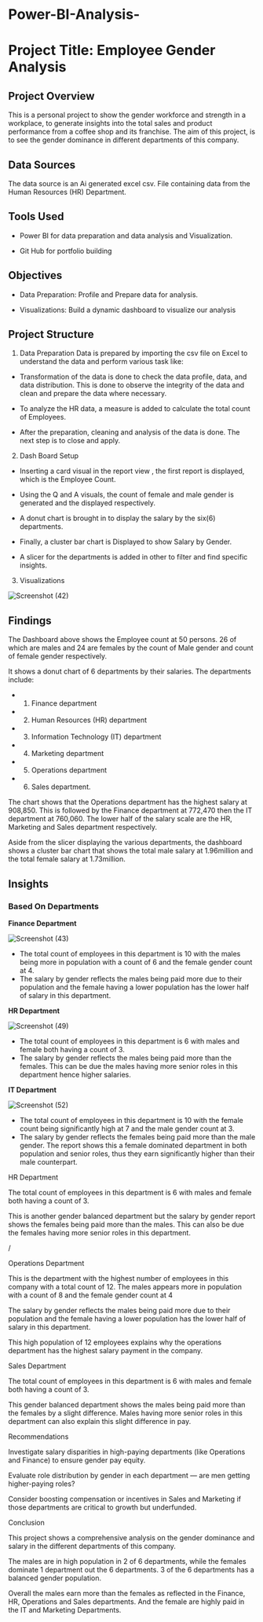 # Power-BI-Analysis-

# Project Title: Employee Gender Analysis

## Project Overview

This is a personal project to show the gender workforce and strength in a workplace, to generate insights into the total sales and product performance from a coffee shop and its franchise. The aim of this project, is to see the gender dominance in different departments of this company. 

## Data Sources

The data source is an Ai generated excel csv. File containing data from the Human Resources (HR) Department. 

## Tools Used

- Power BI for data preparation and data analysis and Visualization. 

- Git Hub for portfolio building

## Objectives

- Data Preparation: Profile and Prepare data for analysis.

- Visualizations: Build a dynamic dashboard to visualize our analysis 

## Project Structure

1. Data Preparation
Data is prepared by importing the csv file on Excel to understand the data and perform various task like:

- Transformation of the data is done to check the data profile, data, and data distribution. This is done to observe the integrity of the data and clean and prepare the data where necessary. 

- To analyze the HR data, a measure is added to calculate the total count of Employees. 

- After the preparation, cleaning and analysis of the data is done. The next step is to close and apply.


2. Dash Board Setup 

- Inserting a card visual in the report view , the first report is displayed, which is the  Employee Count.

- Using the Q and A visuals, the count of female and male gender is generated and the displayed respectively.

- A donut chart is brought in to display the salary by the six(6) departments.

- Finally, a cluster bar chart is Displayed to show Salary by Gender.

- A slicer for the departments is added in other to filter and  find specific insights.



3. Visualizations

 ![Screenshot (42)](https://github.com/user-attachments/assets/a5643812-b5b0-43aa-a4d7-9a13b828b74e)



## Findings

The Dashboard above shows the Employee count at 50 persons. 26 of which are males and 24 are females by the count of Male gender and count of female gender respectively. 

It shows a donut chart of 6 departments by their salaries. The departments include:

- 1. Finance department 

- 2. Human Resources (HR) department 

- 3. Information Technology (IT) department 

- 4. Marketing department 

- 5. Operations department

- 6. Sales department. 

The chart shows that the Operations department has the highest salary at 908,850. This is followed by the Finance department at 772,470  then the IT department at 760,060. 
The lower half of the salary scale are the HR, Marketing and Sales department respectively. 


Aside from the slicer displaying the various departments, the dashboard shows a cluster bar chart that shows the total male salary at 1.96million and the total female salary at 1.73million.

## Insights 

### Based On Departments 

**Finance Department** 

![Screenshot (43)](https://github.com/user-attachments/assets/2661af28-50fa-4347-9611-045058f8131c)

- The total count of employees in this department is  10 with the males being more in population with a count of 6 and the female gender count at 4.
- The salary by gender reflects the males being paid more due to their population and the female having a lower population has the lower half of salary in this department.

**HR Department**

![Screenshot (49)](https://github.com/user-attachments/assets/df3074f6-0861-499a-9a3b-33f08e6e9ca8)

- The total count of employees in this department is 6  with males and female both having a count of 3. 
- The salary by gender reflects the males being paid more than the females. This can be due the males having more senior roles in this department hence higher salaries. 



**IT Department** 

![Screenshot (52)](https://github.com/user-attachments/assets/26c58ffb-e749-4d68-b569-851b7039f673)

- The total count of employees in this department is  10 with the female count being significantly high at 7 and the male gender count at 3.
- The salary by gender reflects the females being paid more than the male gender. The report shows this a female dominated department in both population and senior roles, thus they earn significantly higher than their male counterpart.  

HR Department 

The total count of employees in this department is 6  with males and female both having a count of 3. 

This is another gender balanced department but the salary by gender report shows the females being paid more than the males. This can also be due the females having more senior roles in this department. 




/[](https://github.com/user-attachments/assets/cd24adbc-267b-499e-af60-8fb88beada69)

Operations Department 

This is the department with the highest number of  employees in this company with a total count of  12. The males appears more in population with a count of 8 and the female gender count at 4

The salary by gender reflects the males being paid more due to their population and the female having a lower population has the lower half of salary in this department. 

This high population of 12 employees explains why the operations department has the highest salary payment in the company. 

Sales Department 

The total count of employees in this department is 6  with males and female both having a count of 3. 

This gender balanced department shows the males being paid more than the females by a slight difference. Males having more senior roles in this department can also explain this slight difference in pay. 


Recommendations

Investigate salary disparities in high-paying departments (like Operations and Finance) to ensure gender pay equity.

Evaluate role distribution by gender in each department — are men getting higher-paying roles?

Consider boosting compensation or incentives in Sales and Marketing if those departments are critical to growth but underfunded. 

Conclusion

This project shows a comprehensive analysis on the gender dominance and salary in the different departments of this company.

The males are in high population in 2 of 6 departments, while the females dominate 1 department out the 6 departments. 3 of the 6 departments has a balanced gender population. 

Overall the males earn more than the females as reflected in the Finance, HR, Operations and Sales departments. And the female are highly paid in the IT and Marketing Departments. 

 





